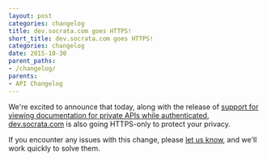 ```yaml
---
layout: post
categories: changelog
title: dev.socrata.com goes HTTPS!
short_title: dev.socrata.com goes HTTPS!
categories: changelog
date: 2015-10-30
parent_paths: 
- /changelog/
parents: 
- API Changelog
---
```


We're excited to announce that today, along with the release of [support for viewing documentation for private APIs while authenticated](/changelog/2015/10/27/private-api-docs.html), [dev.socrata.com](/) is also going HTTPS-only to protect your privacy.

If you encounter any issues with this change, please [let us know](/support.html), and we'll work quickly to solve them.
